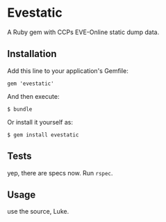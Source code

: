 # Evestatic

A Ruby gem with CCPs EVE-Online static dump data.

## Installation

Add this line to your application's Gemfile:

    gem 'evestatic'

And then execute:

    $ bundle

Or install it yourself as:

    $ gem install evestatic

## Tests

yep, there are specs now. Run `rspec`.

## Usage

use the source, Luke.
